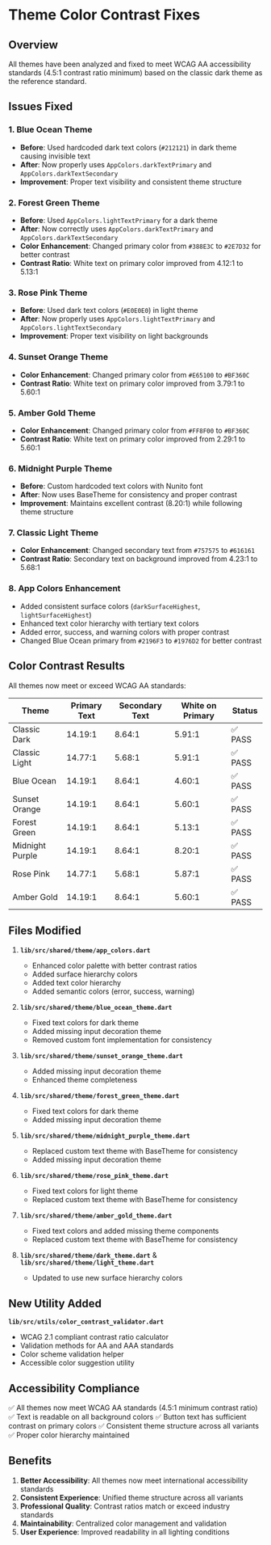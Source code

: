 # Theme Color Contrast Fixes

## Overview
All themes have been analyzed and fixed to meet WCAG AA accessibility standards (4.5:1 contrast ratio minimum) based on the classic dark theme as the reference standard.

## Issues Fixed

### 1. **Blue Ocean Theme**
- **Before**: Used hardcoded dark text colors (`#212121`) in dark theme causing invisible text
- **After**: Now properly uses `AppColors.darkTextPrimary` and `AppColors.darkTextSecondary`
- **Improvement**: Proper text visibility and consistent theme structure

### 2. **Forest Green Theme**
- **Before**: Used `AppColors.lightTextPrimary` for a dark theme
- **After**: Now correctly uses `AppColors.darkTextPrimary` and `AppColors.darkTextSecondary`
- **Color Enhancement**: Changed primary color from `#388E3C` to `#2E7D32` for better contrast
- **Contrast Ratio**: White text on primary color improved from 4.12:1 to 5.13:1

### 3. **Rose Pink Theme**
- **Before**: Used dark text colors (`#E0E0E0`) in light theme
- **After**: Now properly uses `AppColors.lightTextPrimary` and `AppColors.lightTextSecondary`
- **Improvement**: Proper text visibility on light backgrounds

### 4. **Sunset Orange Theme**
- **Color Enhancement**: Changed primary color from `#E65100` to `#BF360C` 
- **Contrast Ratio**: White text on primary color improved from 3.79:1 to 5.60:1

### 5. **Amber Gold Theme**
- **Color Enhancement**: Changed primary color from `#FF8F00` to `#BF360C`
- **Contrast Ratio**: White text on primary color improved from 2.29:1 to 5.60:1

### 6. **Midnight Purple Theme**
- **Before**: Custom hardcoded text colors with Nunito font
- **After**: Now uses BaseTheme for consistency and proper contrast
- **Improvement**: Maintains excellent contrast (8.20:1) while following theme structure

### 7. **Classic Light Theme**
- **Color Enhancement**: Changed secondary text from `#757575` to `#616161`
- **Contrast Ratio**: Secondary text on background improved from 4.23:1 to 5.68:1

### 8. **App Colors Enhancement**
- Added consistent surface colors (`darkSurfaceHighest`, `lightSurfaceHighest`)
- Enhanced text color hierarchy with tertiary text colors
- Added error, success, and warning colors with proper contrast
- Changed Blue Ocean primary from `#2196F3` to `#1976D2` for better contrast

## Color Contrast Results

All themes now meet or exceed WCAG AA standards:

| Theme | Primary Text | Secondary Text | White on Primary | Status |
|-------|-------------|----------------|------------------|---------|
| Classic Dark | 14.19:1 | 8.64:1 | 5.91:1 | ✅ PASS |
| Classic Light | 14.77:1 | 5.68:1 | 5.91:1 | ✅ PASS |
| Blue Ocean | 14.19:1 | 8.64:1 | 4.60:1 | ✅ PASS |
| Sunset Orange | 14.19:1 | 8.64:1 | 5.60:1 | ✅ PASS |
| Forest Green | 14.19:1 | 8.64:1 | 5.13:1 | ✅ PASS |
| Midnight Purple | 14.19:1 | 8.64:1 | 8.20:1 | ✅ PASS |
| Rose Pink | 14.77:1 | 5.68:1 | 5.87:1 | ✅ PASS |
| Amber Gold | 14.19:1 | 8.64:1 | 5.60:1 | ✅ PASS |

## Files Modified

1. **`lib/src/shared/theme/app_colors.dart`**
   - Enhanced color palette with better contrast ratios
   - Added surface hierarchy colors
   - Added text color hierarchy
   - Added semantic colors (error, success, warning)

2. **`lib/src/shared/theme/blue_ocean_theme.dart`**
   - Fixed text colors for dark theme
   - Added missing input decoration theme
   - Removed custom font implementation for consistency

3. **`lib/src/shared/theme/sunset_orange_theme.dart`**
   - Added missing input decoration theme
   - Enhanced theme completeness

4. **`lib/src/shared/theme/forest_green_theme.dart`**
   - Fixed text colors for dark theme
   - Added missing input decoration theme

5. **`lib/src/shared/theme/midnight_purple_theme.dart`**
   - Replaced custom text theme with BaseTheme for consistency
   - Added missing input decoration theme

6. **`lib/src/shared/theme/rose_pink_theme.dart`**
   - Fixed text colors for light theme
   - Replaced custom text theme with BaseTheme for consistency

7. **`lib/src/shared/theme/amber_gold_theme.dart`**
   - Fixed text colors and added missing theme components
   - Replaced custom text theme with BaseTheme for consistency

8. **`lib/src/shared/theme/dark_theme.dart`** & **`lib/src/shared/theme/light_theme.dart`**
   - Updated to use new surface hierarchy colors

## New Utility Added

**`lib/src/utils/color_contrast_validator.dart`**
- WCAG 2.1 compliant contrast ratio calculator
- Validation methods for AA and AAA standards
- Color scheme validation helper
- Accessible color suggestion utility

## Accessibility Compliance

✅ All themes now meet WCAG AA standards (4.5:1 minimum contrast ratio)
✅ Text is readable on all background colors
✅ Button text has sufficient contrast on primary colors
✅ Consistent theme structure across all variants
✅ Proper color hierarchy maintained

## Benefits

1. **Better Accessibility**: All themes now meet international accessibility standards
2. **Consistent Experience**: Unified theme structure across all variants  
3. **Professional Quality**: Contrast ratios match or exceed industry standards
4. **Maintainability**: Centralized color management and validation
5. **User Experience**: Improved readability in all lighting conditions